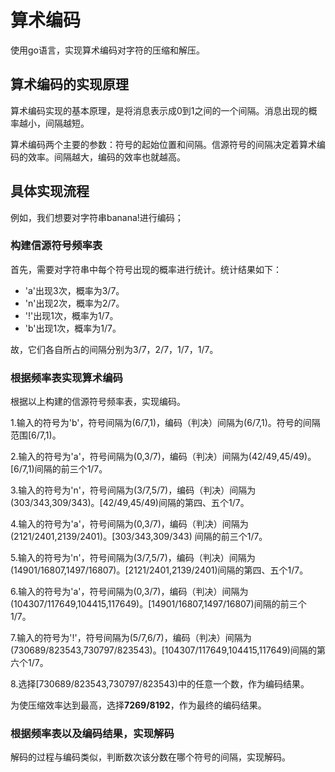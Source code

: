 # 算术编码
使用go语言，实现算术编码对字符的压缩和解压。

## 算术编码的实现原理
算术编码实现的基本原理，是将消息表示成0到1之间的一个间隔。消息出现的概率越小，间隔越短。

算术编码两个主要的参数：符号的起始位置和间隔。信源符号的间隔决定着算术编码的效率。间隔越大，编码的效率也就越高。


## 具体实现流程
例如，我们想要对字符串banana!进行编码；


### 构建信源符号频率表
首先，需要对字符串中每个符号出现的概率进行统计。统计结果如下：

* 'a'出现3次，概率为3/7。
* 'n'出现2次，概率为2/7。
* '!'出现1次，概率为1/7。
* 'b'出现1次，概率为1/7。

故，它们各自所占的间隔分别为3/7，2/7，1/7，1/7。


### 根据频率表实现算术编码
根据以上构建的信源符号频率表，实现编码。

1.输入的符号为'b'，符号间隔为(6/7,1)，编码（判决）间隔为(6/7,1)。符号的间隔范围[6/7,1)。

2.输入的符号为'a'，符号间隔为(0,3/7)，编码（判决）间隔为(42/49,45/49)。[6/7,1)间隔的前三个1/7。

3.输入的符号为'n'，符号间隔为(3/7,5/7)，编码（判决）间隔为(303/343,309/343)。[42/49,45/49)间隔的第四、五个1/7。

4.输入的符号为'a'，符号间隔为(0,3/7)，编码（判决）间隔为(2121/2401,2139/2401)。[303/343,309/343)
间隔的前三个1/7。

5.输入的符号为'n'，符号间隔为(3/7,5/7)，编码（判决）间隔为(14901/16807,1497/16807)。[2121/2401,2139/2401)间隔的第四、五个1/7。

6.输入的符号为'a'，符号间隔为(0,3/7)，编码（判决）间隔为(104307/117649,104415,117649)。[14901/16807,1497/16807)间隔的前三个1/7。

7.输入的符号为'!'，符号间隔为(5/7,6/7)，编码（判决）间隔为(730689/823543,730797/823543)。[104307/117649,104415,117649)间隔的第六个1/7。

8.选择[730689/823543,730797/823543)中的任意一个数，作为编码结果。

为使压缩效率达到最高，选择**7269/8192**，作为最终的编码结果。


### 根据频率表以及编码结果，实现解码

解码的过程与编码类似，判断数次该分数在哪个符号的间隔，实现解码。
